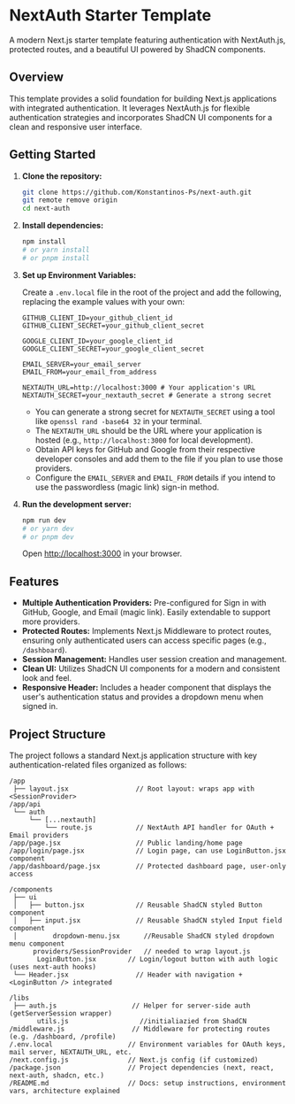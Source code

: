 
# NextAuth Starter Template

A modern Next.js starter template featuring authentication with NextAuth.js, protected routes, and a beautiful UI powered by ShadCN components.

## Overview

This template provides a solid foundation for building Next.js applications with integrated authentication. It leverages NextAuth.js for flexible authentication strategies and incorporates ShadCN UI components for a clean and responsive user interface.

## Getting Started

1.  **Clone the repository:**

    ```bash
    git clone https://github.com/Konstantinos-Ps/next-auth.git
    git remote remove origin
    cd next-auth
    ```

2.  **Install dependencies:**

    ```bash
    npm install
    # or yarn install
    # or pnpm install
    ```

3.  **Set up Environment Variables:**

    Create a `.env.local` file in the root of the project and add the following, replacing the example values with your own:

    ```local next-auth/.env.local
    GITHUB_CLIENT_ID=your_github_client_id
    GITHUB_CLIENT_SECRET=your_github_client_secret

    GOOGLE_CLIENT_ID=your_google_client_id
    GOOGLE_CLIENT_SECRET=your_google_client_secret

    EMAIL_SERVER=your_email_server
    EMAIL_FROM=your_email_from_address

    NEXTAUTH_URL=http://localhost:3000 # Your application's URL
    NEXTAUTH_SECRET=your_nextauth_secret # Generate a strong secret
    ```

    *   You can generate a strong secret for `NEXTAUTH_SECRET` using a tool like `openssl rand -base64 32` in your terminal.
    *   The `NEXTAUTH_URL` should be the URL where your application is hosted (e.g., `http://localhost:3000` for local development).
    *   Obtain API keys for GitHub and Google from their respective developer consoles and add them to the file if you plan to use those providers.
    *   Configure the `EMAIL_SERVER` and `EMAIL_FROM` details if you intend to use the passwordless (magic link) sign-in method.

4.  **Run the development server:**

    ```bash
    npm run dev
    # or yarn dev
    # or pnpm dev
    ```

    Open [http://localhost:3000](http://localhost:3000) in your browser.

## Features

*   **Multiple Authentication Providers:** Pre-configured for Sign in with GitHub, Google, and Email (magic link). Easily extendable to support more providers.
*   **Protected Routes:** Implements Next.js Middleware to protect routes, ensuring only authenticated users can access specific pages (e.g., `/dashboard`).
*   **Session Management:** Handles user session creation and management.
*   **Clean UI:** Utilizes ShadCN UI components for a modern and consistent look and feel.
*   **Responsive Header:** Includes a header component that displays the user's authentication status and provides a dropdown menu when signed in.

## Project Structure

The project follows a standard Next.js application structure with key authentication-related files organized as follows:

```next-auth/architecture
/app
 ├── layout.jsx                 // Root layout: wraps app with <SessionProvider>
/app/api
 └── auth
     └── [...nextauth]
         └── route.js           // NextAuth API handler for OAuth + Email providers
/app/page.jsx                   // Public landing/home page
/app/login/page.jsx             // Login page, can use LoginButton.jsx component
/app/dashboard/page.jsx         // Protected dashboard page, user-only access

/components
 ├── ui
 │   ├── button.jsx             // Reusable ShadCN styled Button component
 │   ├── input.jsx              // Reusable ShadCN styled Input field component
 │         dropdown-menu.jsx      //Reusable ShadCN styled dropdown menu component
      providers/SessionProvider   // needed to wrap layout.js
       LoginButton.jsx        // Login/logout button with auth logic (uses next-auth hooks)
 └── Header.jsx                 // Header with navigation + <LoginButton /> integrated

/libs
 ├── auth.js                   // Helper for server-side auth (getServerSession wrapper)
       utils.js                  //initialiazied from ShadCN
/middleware.js                 // Middleware for protecting routes (e.g. /dashboard, /profile)
/.env.local                   // Environment variables for OAuth keys, mail server, NEXTAUTH_URL, etc.
/next.config.js               // Next.js config (if customized)
/package.json                 // Project dependencies (next, react, next-auth, shadcn, etc.)
/README.md                    // Docs: setup instructions, environment vars, architecture explained
